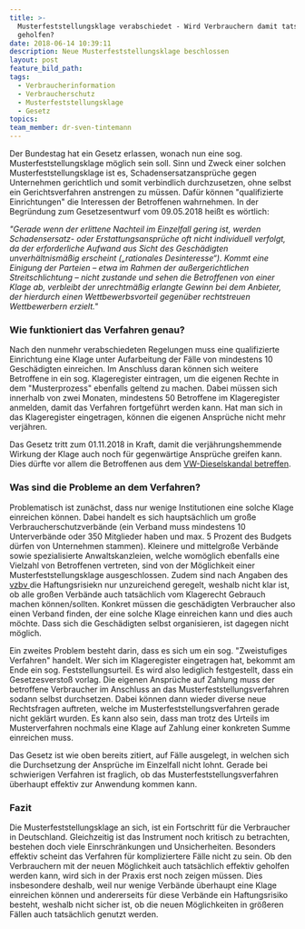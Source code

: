 ```yaml
---
title: >-
  Musterfeststellungsklage verabschiedet - Wird Verbrauchern damit tatsächlich
  geholfen?
date: 2018-06-14 10:39:11
description: Neue Musterfeststellungsklage beschlossen
layout: post
feature_bild_path:
tags:
  - Verbraucherinformation
  - Verbraucherschutz
  - Musterfeststellungsklage
  - Gesetz
topics:
team_member: dr-sven-tintemann
---
```


Der Bundestag hat ein Gesetz erlassen, wonach nun eine sog. Musterfeststellungsklage m&ouml;glich sein soll. Sinn und Zweck einer solchen Musterfeststellungsklage ist es, Schadensersatzanspr&uuml;che gegen Unternehmen gerichtlich und somit verbindlich durchzusetzen, ohne selbst ein Gerichtsverfahren anstrengen zu m&uuml;ssen. Daf&uuml;r k&ouml;nnen "qualifizierte Einrichtungen" die Interessen der Betroffenen wahrnehmen. In der Begr&uuml;ndung zum Gesetzesentwurf vom 09.05.2018 hei&szlig;t es w&ouml;rtlich:

*"Gerade wenn der erlittene Nachteil im Einzelfall gering ist, werden Schadensersatz- oder Erstattungsanspr&uuml;che oft nicht individuell verfolgt, da der erforderliche Aufwand aus Sicht des Gesch&auml;digten unverh&auml;ltnism&auml;&szlig;ig erscheint („rationales Desinteresse“). Kommt eine Einigung der Parteien – etwa im Rahmen der au&szlig;ergerichtlichen Streitschlichtung – nicht zustande und sehen die Betroffenen von einer Klage ab, verbleibt der unrechtm&auml;&szlig;ig erlangte Gewinn bei dem Anbieter, der hierdurch einen Wettbewerbsvorteil gegen&uuml;ber rechtstreuen Wettbewerbern erzielt."*

### **Wie funktioniert das Verfahren genau?**

Nach den nunmehr verabschiedeten Regelungen muss eine qualifizierte Einrichtung eine Klage unter Aufarbeitung der F&auml;lle von mindestens 10 Gesch&auml;digten einreichen. Im Anschluss daran k&ouml;nnen sich weitere Betroffene in ein sog. Klageregister eintragen, um die eigenen Rechte in dem "Musterprozess" ebenfalls geltend zu machen. Dabei m&uuml;ssen sich innerhalb von zwei Monaten, mindestens 50 Betroffene im Klageregister anmelden, damit das Verfahren fortgef&uuml;hrt werden kann. Hat man sich in das Klageregister eingetragen, k&ouml;nnen die eigenen Anspr&uuml;che nicht mehr verj&auml;hren.

Das Gesetz tritt zum 01.11.2018 in Kraft, damit die verj&auml;hrungshemmende Wirkung der Klage auch noch f&uuml;r gegenw&auml;rtige Anspr&uuml;che greifen kann. Dies d&uuml;rfte vor allem die Betroffenen aus dem [VW-Dieselskandal betreffen](http://www.faz.net/aktuell/wirtschaft/zeitplan-fuer-musterfeststellungsklage-zeitweise-in-gefahr-15638202.html).

### **Was sind die Probleme an dem Verfahren?**

Problematisch ist zun&auml;chst, dass nur wenige Institutionen eine solche Klage einreichen k&ouml;nnen. Dabei handelt es sich haupts&auml;chlich um gro&szlig;e Verbraucherschutzverb&auml;nde (ein Verband muss mindestens 10 Unterverb&auml;nde oder 350 Mitglieder haben und max. 5 Prozent des Budgets d&uuml;rfen von Unternehmen stammen). Kleinere und mittelgro&szlig;e Verb&auml;nde sowie spezialisierte Anwaltskanzleien, welche wom&ouml;glich ebenfalls eine Vielzahl von Betroffenen vertreten, sind von der M&ouml;glichkeit einer Musterfeststellungsklage ausgeschlossen. Zudem sind nach Angaben des [vzbv ](https://www.vzbv.de/pressemitteilung/musterfeststellungsklage-verabschiedet)die Haftungsrisiekn nur unzureichend geregelt, weshalb nicht klar ist, ob alle gro&szlig;en Verb&auml;nde auch tats&auml;chlich vom Klagerecht Gebrauch machen k&ouml;nnen/sollten. Konkret m&uuml;ssen die gesch&auml;digten Verbraucher also einen Verband finden, der eine solche Klage einreichen kann und dies auch m&ouml;chte. Dass sich die Gesch&auml;digten selbst organisieren, ist dagegen nicht m&ouml;glich.

Ein zweites Problem besteht darin, dass es sich um ein sog. "Zweistufiges Verfahren" handelt. Wer sich im Klageregister eingetragen hat, bekommt am Ende ein sog. Feststellungsurteil. Es wird also lediglich festgestellt, dass ein Gesetzesversto&szlig; vorlag. Die eigenen Anspr&uuml;che auf Zahlung muss der betroffene Verbraucher im Anschluss an das Musterfeststellungsverfahren sodann selbst durchsetzen. Dabei k&ouml;nnen dann wieder diverse neue Rechtsfragen auftreten, welche im Musterfeststellungsverfahren gerade nicht gekl&auml;rt wurden. Es kann also sein, dass man trotz des Urteils im Musterverfahren nochmals eine Klage auf Zahlung einer konkreten Summe einreichen muss.

Das Gesetz ist wie oben bereits zitiert, auf F&auml;lle ausgelegt, in welchen sich die Durchsetzung der Anspr&uuml;che im Einzelfall nicht lohnt. Gerade bei schwierigen Verfahren ist fraglich, ob das Musterfeststellungsverfahren &uuml;berhaupt effektiv zur Anwendung kommen kann.

### **Fazit**

Die Musterfeststellungsklage an sich, ist ein Fortschritt f&uuml;r die Verbraucher in Deutschland. Gleichzeitig ist das Instrument noch kritisch zu betrachten, bestehen doch viele Einrschr&auml;nkungen und Unsicherheiten. Besonders effektiv scheint das Verfahren f&uuml;r kompliziertere F&auml;lle nicht zu sein. Ob den Verbrauchern mit der neuen M&ouml;glichkeit auch tats&auml;chlich effektiv geholfen werden kann, wird sich in der Praxis erst noch zeigen m&uuml;ssen. Dies insbesondere deshalb, weil nur wenige Verb&auml;nde &uuml;berhaupt eine Klage einreichen k&ouml;nnen und andererseits f&uuml;r diese Verb&auml;nde ein Haftungsrisiko besteht, weshalb nicht sicher ist, ob die neuen M&ouml;glichkeiten in gr&ouml;&szlig;eren F&auml;llen auch tats&auml;chlich genutzt werden.
